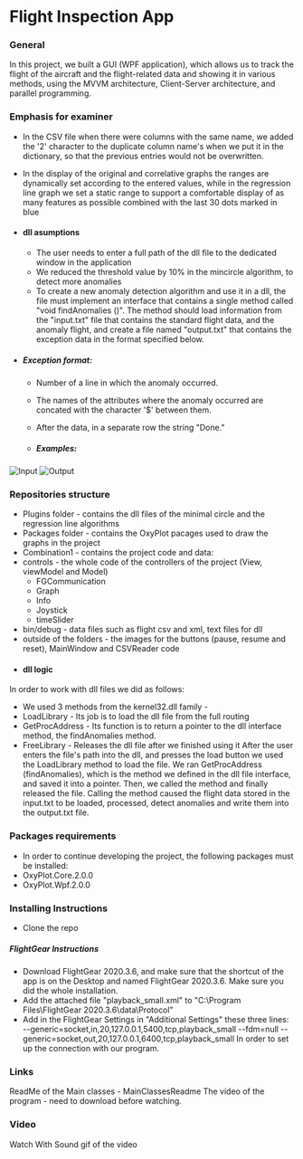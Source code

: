 # Flight Inspection App
### General
In this project, we built a GUI (WPF application), which allows us to track the flight of the aircraft and the flight-related data and showing it in various methods, using the MVVM architecture, Client-Server architecture, and parallel programming.

### Emphasis for examiner
- In the CSV file when there were columns with the same name, we added the '2' character to the duplicate column name's when we put it in the dictionary, so that the previous entries would not be overwritten.
- In the display of the original and correlative graphs the ranges are dynamically set according to the entered values, while in the regression line graph we set a static range to support a comfortable display of as many features as possible combined with the last 30 dots marked in blue

- #### dll asumptions
  - The user needs to enter a full path of the dll file to the dedicated window in the application
  - We reduced the threshold value by 10% in the mincircle algorithm, to detect more anomalies
  - To create a new anomaly detection algorithm and use it in a dll, the file must implement an interface that contains a single method called "void findAnomalies ()". The method should load information from the "input.txt" file that contains the standard flight data, and the anomaly flight, and create a file named "output.txt" that contains the exception data in the format specified below.
 - ##### Exception format:
   -  Number of a line in which the anomaly occurred.
   - The names of the attributes where the anomaly occurred are concated with the character '$' between them.
   - After the data, in a separate row the string "Done."

   - ##### Examples:
  ![Input](images/input.png)
  ![Output](images/output.png)

### Repositories structure
- Plugins folder - contains the dll files of the minimal circle and the regression line algorithms
- Packages folder - contains the OxyPlot pacages used to draw the graphs in the project
- Combination1 - contains the project code and data:
 - controls - the whole code of the controllers of the project (View, viewModel and Model)
   - FGCommunication
   - Graph
   - Info
   - Joystick
   - timeSlider
  - bin/debug - data files such as flight csv and xml, text files for dll
  - outside of the folders - the images for the buttons (pause, resume and reset),  MainWindow and CSVReader code
- #### dll logic
In order to work with dll files we did as follows:
 - We used 3 methods from the kernel32.dll family -
 - LoadLibrary - Its job is to load the dll file from the full routing
 - GetProcAddress - Its function is to return a pointer to the dll interface method, the findAnomalies method.
 - FreeLibrary - Releases the dll file after we finished using it
After the user enters the file's path into the dll, and presses the load button we used the LoadLibrary method to load the file. We ran GetProcAddress (findAnomalies), which is the method we defined in the dll file interface, and saved it into a pointer.
Then, we called the method and finally released the file. Calling the method caused the flight data stored in the input.txt to be loaded, processed, detect anomalies and write them into the output.txt file.

### Packages requirements
- In order to continue developing the project, the following packages must be installed:
 - OxyPlot.Core.2.0.0
 - OxyPlot.Wpf.2.0.0

### Installing Instructions
- Clone the repo
##### FlightGear Instructions
- Download FlightGear 2020.3.6, and make sure that the shortcut of the app is on the Desktop and named FlightGear 2020.3.6. Make sure you did the whole installation.
- Add the attached file "playback_small.xml" to "C:\Program Files\FlightGear 2020.3.6\data\Protocol"
- Add in the FlightGear Settings in "Additional Settings" these three lines: 
--generic=socket,in,20,127.0.0.1,5400,tcp,playback_small 
--fdm=null
--generic=socket,out,20,127.0.0.1,6400,tcp,playback_small
In order to set up the connection with our program.



### Links
ReadMe of the Main classes - MainClassesReadme
The video of the program - need to download before watching.
### Video
Watch With Sound gif of the video
